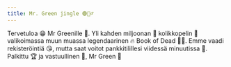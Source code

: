 ```yaml
---
title: Mr. Green jingle 🟢🧍‍♂️
---
```


Tervetuloa 😁 Mr Greenille 🥶. 
Yli kahden miljoonan 🤯 kolikkopelin 👑 
valikoimassa muun muassa legendaarinen 🔥 Book of Dead 🧟‍♂. 
Emme vaadi rekisteröintiä 😘, mutta saat 
voitot pankkitilillesi viidessä minuutissa 🍻. 
Palkittu 🏆 ja vastuullinen 🤠, Mr Green 🗿
